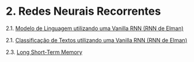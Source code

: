 # 2. Redes Neurais Recorrentes

2.1. [Modelo de Linguagem utilizando uma Vanilla RNN (RNN de Elman)](rnn_language_model.ipynb)

2.1. [Classificação de Textos utilizando uma Vanilla RNN (RNN de Elman)](rnn_text_classification.ipynb) 

2.3. [Long Short-Term Memory](lstm.md)
